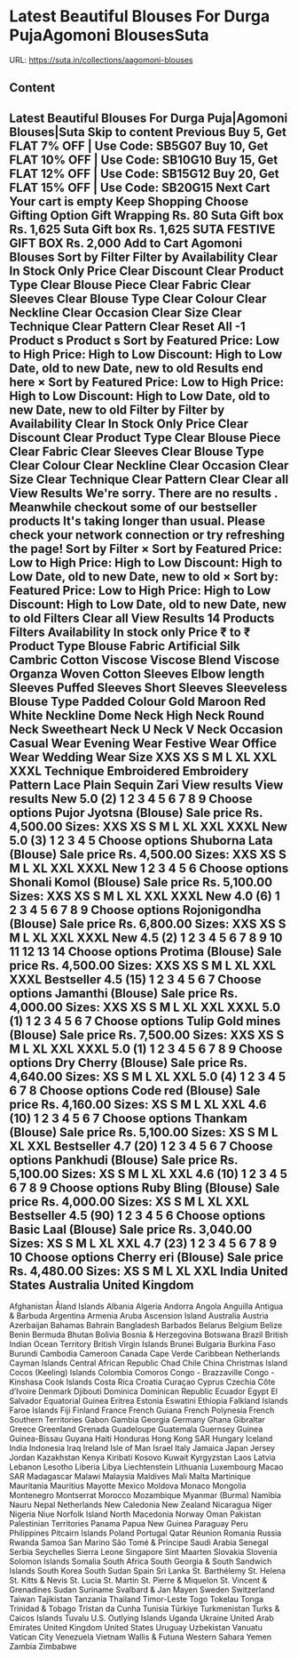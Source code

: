 # Latest Beautiful Blouses For Durga PujaAgomoni BlousesSuta

URL: https://suta.in/collections/aagomoni-blouses

## Content

Latest Beautiful Blouses For Durga Puja|Agomoni Blouses|Suta
Skip to content
Previous
Buy 5, Get FLAT 7% OFF | Use Code: SB5G07
Buy 10, Get FLAT 10% OFF | Use Code: SB10G10
Buy 15, Get FLAT 12% OFF | Use Code: SB15G12
Buy 20, Get FLAT 15% OFF | Use Code: SB20G15
Next
Cart
Your cart is empty
Keep Shopping
Choose Gifting Option
Gift Wrapping
Rs. 80
Suta Gift box
Rs. 1,625
Suta Gift box
Rs. 1,625
SUTA FESTIVE GIFT BOX
Rs. 2,000
Add to Cart
Agomoni Blouses
Sort by
Filter
Filter by
Availability
Clear
In Stock Only
Price
Clear
Discount
Clear
Product Type
Clear
Blouse Piece
Clear
Fabric
Clear
Sleeves
Clear
Blouse Type
Clear
Colour
Clear
Neckline
Clear
Occasion
Clear
Size
Clear
Technique
Clear
Pattern
Clear
Reset All
-1
Product
s
Product
s
Sort by
Featured
Price: Low to High
Price: High to Low
Discount: High to Low
Date, old to new
Date, new to old
Results end here
×
Sort by
Featured
Price: Low to High
Price: High to Low
Discount: High to Low
Date, old to new
Date, new to old
Filter by
Filter by
Availability
Clear
In Stock Only
Price
Clear
Discount
Clear
Product Type
Clear
Blouse Piece
Clear
Fabric
Clear
Sleeves
Clear
Blouse Type
Clear
Colour
Clear
Neckline
Clear
Occasion
Clear
Size
Clear
Technique
Clear
Pattern
Clear
Clear all
View Results
We're sorry. There are no results
.
Meanwhile checkout some of our bestseller products
It's taking longer than usual. Please check your network connection or try refreshing the page!
Sort by
Filter
×
Sort by
Featured
Price: Low to High
Price: High to Low
Discount: High to Low
Date, old to new
Date, new to old
×
Sort by:
Featured
Price: Low to High
Price: High to Low
Discount: High to Low
Date, old to new
Date, new to old
Filters
Clear all
View Results
14 Products
Filters
Availability
In stock only
Price
₹
to
₹
Product Type
Blouse
Fabric
Artificial Silk
Cambric
Cotton
Viscose
Viscose Blend
Viscose Organza
Woven Cotton
Sleeves
Elbow length Sleeves
Puffed Sleeves
Short Sleeves
Sleeveless
Blouse Type
Padded
Colour
Gold
Maroon
Red
White
Neckline
Dome Neck
High Neck
Round Neck
Sweetheart Neck
U Neck
V Neck
Occasion
Casual Wear
Evening Wear
Festive Wear
Office Wear
Wedding Wear
Size
XXS
XS
S
M
L
XL
XXL
XXXL
Technique
Embroidered
Embroidery
Pattern
Lace
Plain
Sequin
Zari
View results
View results
New
5.0
(2)
1
2
3
4
5
6
7
8
9
Choose options
Pujor Jyotsna (Blouse)
Sale price
Rs. 4,500.00
Sizes:
XXS
XS
S
M
L
XL
XXL
XXXL
New
5.0
(3)
1
2
3
4
5
Choose options
Shuborna Lata (Blouse)
Sale price
Rs. 4,500.00
Sizes:
XXS
XS
S
M
L
XL
XXL
XXXL
New
1
2
3
4
5
6
Choose options
Shonali Komol (Blouse)
Sale price
Rs. 5,100.00
Sizes:
XXS
XS
S
M
L
XL
XXL
XXXL
New
4.0
(6)
1
2
3
4
5
6
7
8
9
Choose options
Rojonigondha (Blouse)
Sale price
Rs. 6,800.00
Sizes:
XXS
XS
S
M
L
XL
XXL
XXXL
New
4.5
(2)
1
2
3
4
5
6
7
8
9
10
11
12
13
14
Choose options
Protima (Blouse)
Sale price
Rs. 4,500.00
Sizes:
XXS
XS
S
M
L
XL
XXL
XXXL
Bestseller
4.5
(15)
1
2
3
4
5
6
7
Choose options
Jamanthi (Blouse)
Sale price
Rs. 4,000.00
Sizes:
XXS
XS
S
M
L
XL
XXL
XXXL
5.0
(1)
1
2
3
4
5
6
7
Choose options
Tulip Gold mines (Blouse)
Sale price
Rs. 7,500.00
Sizes:
XXS
XS
S
M
L
XL
XXL
XXXL
5.0
(1)
1
2
3
4
5
6
7
8
9
Choose options
Dry Cherry (Blouse)
Sale price
Rs. 4,640.00
Sizes:
XS
S
M
L
XL
XXL
5.0
(4)
1
2
3
4
5
6
7
8
Choose options
Code red (Blouse)
Sale price
Rs. 4,160.00
Sizes:
XS
S
M
L
XL
XXL
4.6
(10)
1
2
3
4
5
6
7
Choose options
Thankam (Blouse)
Sale price
Rs. 5,100.00
Sizes:
XS
S
M
L
XL
XXL
Bestseller
4.7
(20)
1
2
3
4
5
6
7
Choose options
Pankhudi (Blouse)
Sale price
Rs. 5,100.00
Sizes:
XS
S
M
L
XL
XXL
4.6
(10)
1
2
3
4
5
6
7
8
9
Choose options
Ruby Bling (Blouse)
Sale price
Rs. 4,000.00
Sizes:
XS
S
M
L
XL
XXL
Bestseller
4.5
(90)
1
2
3
4
5
6
Choose options
Basic Laal (Blouse)
Sale price
Rs. 3,040.00
Sizes:
XS
S
M
L
XL
XXL
4.7
(23)
1
2
3
4
5
6
7
8
9
10
Choose options
Cherry eri (Blouse)
Sale price
Rs. 4,480.00
Sizes:
XS
S
M
L
XL
XXL
India
United States
Australia
United Kingdom
---
Afghanistan
Åland Islands
Albania
Algeria
Andorra
Angola
Anguilla
Antigua & Barbuda
Argentina
Armenia
Aruba
Ascension Island
Australia
Austria
Azerbaijan
Bahamas
Bahrain
Bangladesh
Barbados
Belarus
Belgium
Belize
Benin
Bermuda
Bhutan
Bolivia
Bosnia & Herzegovina
Botswana
Brazil
British Indian Ocean Territory
British Virgin Islands
Brunei
Bulgaria
Burkina Faso
Burundi
Cambodia
Cameroon
Canada
Cape Verde
Caribbean Netherlands
Cayman Islands
Central African Republic
Chad
Chile
China
Christmas Island
Cocos (Keeling) Islands
Colombia
Comoros
Congo - Brazzaville
Congo - Kinshasa
Cook Islands
Costa Rica
Croatia
Curaçao
Cyprus
Czechia
Côte d’Ivoire
Denmark
Djibouti
Dominica
Dominican Republic
Ecuador
Egypt
El Salvador
Equatorial Guinea
Eritrea
Estonia
Eswatini
Ethiopia
Falkland Islands
Faroe Islands
Fiji
Finland
France
French Guiana
French Polynesia
French Southern Territories
Gabon
Gambia
Georgia
Germany
Ghana
Gibraltar
Greece
Greenland
Grenada
Guadeloupe
Guatemala
Guernsey
Guinea
Guinea-Bissau
Guyana
Haiti
Honduras
Hong Kong SAR
Hungary
Iceland
India
Indonesia
Iraq
Ireland
Isle of Man
Israel
Italy
Jamaica
Japan
Jersey
Jordan
Kazakhstan
Kenya
Kiribati
Kosovo
Kuwait
Kyrgyzstan
Laos
Latvia
Lebanon
Lesotho
Liberia
Libya
Liechtenstein
Lithuania
Luxembourg
Macao SAR
Madagascar
Malawi
Malaysia
Maldives
Mali
Malta
Martinique
Mauritania
Mauritius
Mayotte
Mexico
Moldova
Monaco
Mongolia
Montenegro
Montserrat
Morocco
Mozambique
Myanmar (Burma)
Namibia
Nauru
Nepal
Netherlands
New Caledonia
New Zealand
Nicaragua
Niger
Nigeria
Niue
Norfolk Island
North Macedonia
Norway
Oman
Pakistan
Palestinian Territories
Panama
Papua New Guinea
Paraguay
Peru
Philippines
Pitcairn Islands
Poland
Portugal
Qatar
Réunion
Romania
Russia
Rwanda
Samoa
San Marino
São Tomé & Príncipe
Saudi Arabia
Senegal
Serbia
Seychelles
Sierra Leone
Singapore
Sint Maarten
Slovakia
Slovenia
Solomon Islands
Somalia
South Africa
South Georgia & South Sandwich Islands
South Korea
South Sudan
Spain
Sri Lanka
St. Barthélemy
St. Helena
St. Kitts & Nevis
St. Lucia
St. Martin
St. Pierre & Miquelon
St. Vincent & Grenadines
Sudan
Suriname
Svalbard & Jan Mayen
Sweden
Switzerland
Taiwan
Tajikistan
Tanzania
Thailand
Timor-Leste
Togo
Tokelau
Tonga
Trinidad & Tobago
Tristan da Cunha
Tunisia
Türkiye
Turkmenistan
Turks & Caicos Islands
Tuvalu
U.S. Outlying Islands
Uganda
Ukraine
United Arab Emirates
United Kingdom
United States
Uruguay
Uzbekistan
Vanuatu
Vatican City
Venezuela
Vietnam
Wallis & Futuna
Western Sahara
Yemen
Zambia
Zimbabwe